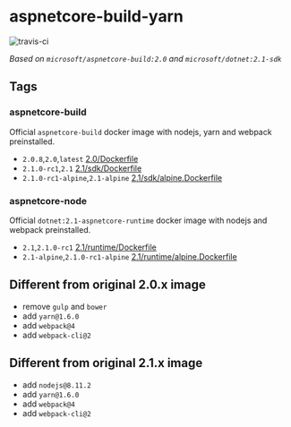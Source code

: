 # aspnetcore-build-yarn

![travis-ci](https://api.travis-ci.org/ZeekoZhu/aspnetcore-build-yarn.svg?branch=master)

*Based on `microsoft/aspnetcore-build:2.0` and `microsoft/dotnet:2.1-sdk`*

## Tags

### aspnetcore-build

Official `aspnetcore-build` docker image with nodejs, yarn and webpack preinstalled.

- `2.0.8`,`2.0`,`latest` [2.0/Dockerfile](https://github.com/ZeekoZhu/aspnetcore-build-yarn/blob/master/2.0/Dockerfile)
- `2.1.0-rc1`,`2.1` [2.1/sdk/Dockerfile](https://github.com/ZeekoZhu/aspnetcore-build-yarn/blob/master/2.1/sdk/Dockerfile)
- `2.1.0-rc1-alpine`,`2.1-alpine` [2.1/sdk/alpine.Dockerfile](https://github.com/ZeekoZhu/aspnetcore-build-yarn/blob/master/2.1/sdk/alpine.Dockerfile)

### aspnetcore-node

Official `dotnet:2.1-aspnetcore-runtime` docker image with nodejs and webpack preinstalled.

- `2.1`,`2.1.0-rc1` [2.1/runtime/Dockerfile](https://github.com/ZeekoZhu/aspnetcore-build-yarn/blob/master/2.1/runtime/Dockerfile)
- `2.1-alpine`,`2.1.0-rc1-alpine` [2.1/runtime/alpine.Dockerfile](https://github.com/ZeekoZhu/aspnetcore-build-yarn/blob/master/2.1/runtime/alpine.Dockerfile)

## Different from original 2.0.x image

- remove `gulp` and `bower`
- add `yarn@1.6.0`
- add `webpack@4`
- add `webpack-cli@2`

## Different from original 2.1.x image

- add `nodejs@8.11.2`
- add `yarn@1.6.0`
- add `webpack@4`
- add `webpack-cli@2`
